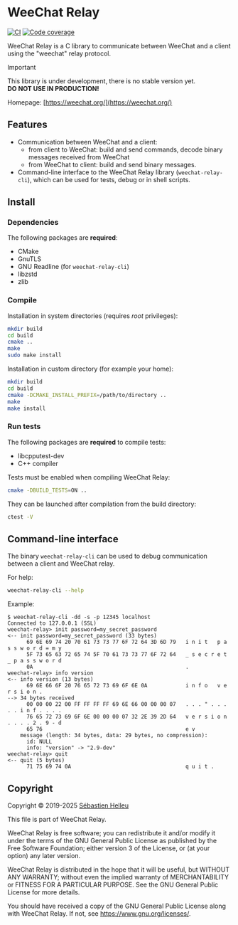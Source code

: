 # WeeChat Relay

[![CI](https://github.com/weechat/weechat-relay/workflows/CI/badge.svg)](https://github.com/weechat/weechat-relay/actions)
[![Code coverage](https://codecov.io/gh/weechat/weechat-relay/branch/master/graph/badge.svg)](https://codecov.io/gh/weechat/weechat-relay)

WeeChat Relay is a C library to communicate between WeeChat and a client using the "weechat" relay protocol.

> [!IMPORTANT]
> This library is under development, there is no stable version yet.\
**DO NOT USE IN PRODUCTION!**

Homepage: [https://weechat.org/](https://weechat.org/)

## Features

- Communication between WeeChat and a client:
  - from client to WeeChat: build and send commands, decode binary messages received from WeeChat
  - from WeeChat to client: build and send binary messages.
- Command-line interface to the WeeChat Relay library (`weechat-relay-cli`), which can be used for tests, debug or in shell scripts.

## Install

### Dependencies

The following packages are **required**:

- CMake
- GnuTLS
- GNU Readline (for `weechat-relay-cli`)
- libzstd
- zlib

### Compile

Installation in system directories (requires _root_ privileges):

```bash
mkdir build
cd build
cmake ..
make
sudo make install
```

Installation in custom directory (for example your home):

```bash
mkdir build
cd build
cmake -DCMAKE_INSTALL_PREFIX=/path/to/directory ..
make
make install
```

### Run tests

The following packages are **required** to compile tests:

- libcpputest-dev
- C++ compiler

Tests must be enabled when compiling WeeChat Relay:

```bash
cmake -DBUILD_TESTS=ON ..
```

They can be launched after compilation from the build directory:

```bash
ctest -V
```

## Command-line interface

The binary `weechat-relay-cli` can be used to debug communication between a client and WeeChat relay.

For help:

```bash
weechat-relay-cli --help
```

Example:

```text
$ weechat-relay-cli -dd -s -p 12345 localhost
Connected to 127.0.0.1 (SSL)
weechat-relay> init password=my_secret_password
<-- init password=my_secret_password (33 bytes)
      69 6E 69 74 20 70 61 73 73 77 6F 72 64 3D 6D 79   i n i t   p a s s w o r d = m y
      5F 73 65 63 72 65 74 5F 70 61 73 73 77 6F 72 64   _ s e c r e t _ p a s s w o r d
      0A                                                .
weechat-relay> info version
<-- info version (13 bytes)
      69 6E 66 6F 20 76 65 72 73 69 6F 6E 0A            i n f o   v e r s i o n .
--> 34 bytes received
      00 00 00 22 00 FF FF FF FF 69 6E 66 00 00 00 07   . . . " . . . . . i n f . . . .
      76 65 72 73 69 6F 6E 00 00 00 07 32 2E 39 2D 64   v e r s i o n . . . . 2 . 9 - d
      65 76                                             e v
    message (length: 34 bytes, data: 29 bytes, no compression):
      id: NULL
      info: "version" -> "2.9-dev"
weechat-relay> quit
<-- quit (5 bytes)
      71 75 69 74 0A                                    q u i t .
```

## Copyright

Copyright © 2019-2025 [Sébastien Helleu](https://github.com/flashcode)

This file is part of WeeChat Relay.

WeeChat Relay is free software; you can redistribute it and/or modify
it under the terms of the GNU General Public License as published by
the Free Software Foundation; either version 3 of the License, or
(at your option) any later version.

WeeChat Relay is distributed in the hope that it will be useful,
but WITHOUT ANY WARRANTY; without even the implied warranty of
MERCHANTABILITY or FITNESS FOR A PARTICULAR PURPOSE.  See the
GNU General Public License for more details.

You should have received a copy of the GNU General Public License
along with WeeChat Relay.  If not, see <https://www.gnu.org/licenses/>.
